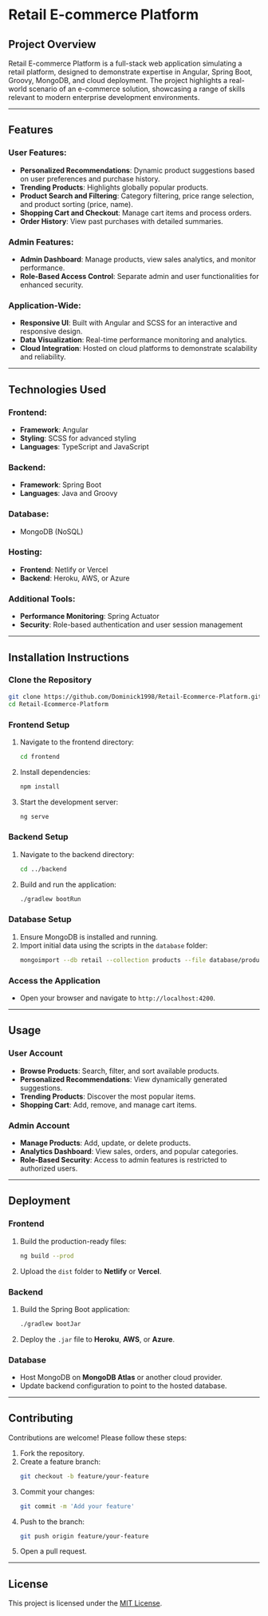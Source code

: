 # Retail E-commerce Platform

## Project Overview

Retail E-commerce Platform is a full-stack web application simulating a retail platform, designed to demonstrate expertise in Angular, Spring Boot, Groovy, MongoDB, and cloud deployment. The project highlights a real-world scenario of an e-commerce solution, showcasing a range of skills relevant to modern enterprise development environments.

---

## Features

### User Features:
- **Personalized Recommendations**: Dynamic product suggestions based on user preferences and purchase history.
- **Trending Products**: Highlights globally popular products.
- **Product Search and Filtering**: Category filtering, price range selection, and product sorting (price, name).
- **Shopping Cart and Checkout**: Manage cart items and process orders.
- **Order History**: View past purchases with detailed summaries.

### Admin Features:
- **Admin Dashboard**: Manage products, view sales analytics, and monitor performance.
- **Role-Based Access Control**: Separate admin and user functionalities for enhanced security.

### Application-Wide:
- **Responsive UI**: Built with Angular and SCSS for an interactive and responsive design.
- **Data Visualization**: Real-time performance monitoring and analytics.
- **Cloud Integration**: Hosted on cloud platforms to demonstrate scalability and reliability.

---

## Technologies Used

### Frontend:
- **Framework**: Angular
- **Styling**: SCSS for advanced styling
- **Languages**: TypeScript and JavaScript

### Backend:
- **Framework**: Spring Boot
- **Languages**: Java and Groovy

### Database:
- MongoDB (NoSQL)

### Hosting:
- **Frontend**: Netlify or Vercel
- **Backend**: Heroku, AWS, or Azure

### Additional Tools:
- **Performance Monitoring**: Spring Actuator
- **Security**: Role-based authentication and user session management

---

## Installation Instructions

### Clone the Repository
```bash
git clone https://github.com/Dominick1998/Retail-Ecommerce-Platform.git
cd Retail-Ecommerce-Platform
```

### Frontend Setup
1. Navigate to the frontend directory:
   ```bash
   cd frontend
   ```
2. Install dependencies:
   ```bash
   npm install
   ```
3. Start the development server:
   ```bash
   ng serve
   ```

### Backend Setup
1. Navigate to the backend directory:
   ```bash
   cd ../backend
   ```
2. Build and run the application:
   ```bash
   ./gradlew bootRun
   ```

### Database Setup
1. Ensure MongoDB is installed and running.
2. Import initial data using the scripts in the `database` folder:
   ```bash
   mongoimport --db retail --collection products --file database/products.json
   ```

### Access the Application
- Open your browser and navigate to `http://localhost:4200`.

---

## Usage

### User Account
- **Browse Products**: Search, filter, and sort available products.
- **Personalized Recommendations**: View dynamically generated suggestions.
- **Trending Products**: Discover the most popular items.
- **Shopping Cart**: Add, remove, and manage cart items.

### Admin Account
- **Manage Products**: Add, update, or delete products.
- **Analytics Dashboard**: View sales, orders, and popular categories.
- **Role-Based Security**: Access to admin features is restricted to authorized users.

---

## Deployment

### Frontend
1. Build the production-ready files:
   ```bash
   ng build --prod
   ```
2. Upload the `dist` folder to **Netlify** or **Vercel**.

### Backend
1. Build the Spring Boot application:
   ```bash
   ./gradlew bootJar
   ```
2. Deploy the `.jar` file to **Heroku**, **AWS**, or **Azure**.

### Database
- Host MongoDB on **MongoDB Atlas** or another cloud provider.
- Update backend configuration to point to the hosted database.

---

## Contributing

Contributions are welcome! Please follow these steps:
1. Fork the repository.
2. Create a feature branch:
   ```bash
   git checkout -b feature/your-feature
   ```
3. Commit your changes:
   ```bash
   git commit -m 'Add your feature'
   ```
4. Push to the branch:
   ```bash
   git push origin feature/your-feature
   ```
5. Open a pull request.

---

## License

This project is licensed under the [MIT License](LICENSE).
